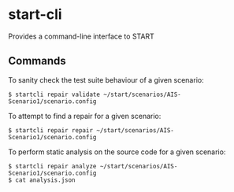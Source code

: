 # start-cli

Provides a command-line interface to START

## Commands

To sanity check the test suite behaviour of a given scenario:

```
$ startcli repair validate ~/start/scenarios/AIS-Scenario1/scenario.config
```

To attempt to find a repair for a given scenario:

```
$ startcli repair repair ~/start/scenarios/AIS-Scenario1/scenario.config
```

To perform static analysis on the source code for a given scenario:

```
$ startcli repair analyze ~/start/scenarios/AIS-Scenario1/scenario.config
$ cat analysis.json
```
